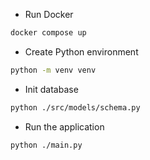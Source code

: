 - Run Docker
```bash
docker compose up
```

- Create Python environment
```bash
python -m venv venv
```

- Init database
```bash
python ./src/models/schema.py
```


- Run the application
```bash
python ./main.py
```